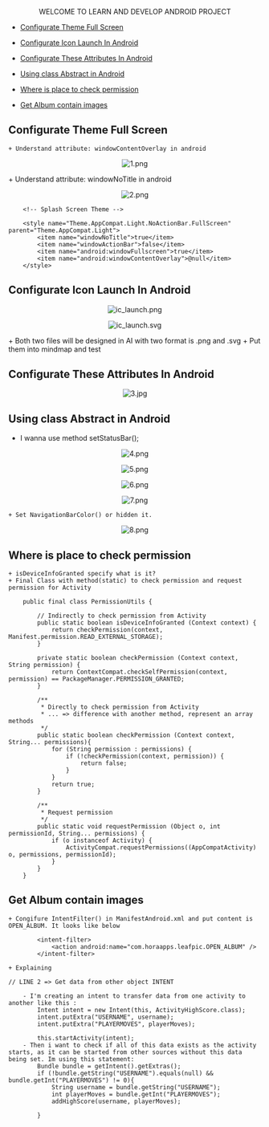 <p align="center">WELCOME TO LEARN AND DEVELOP ANDROID PROJECT</p>

- [Configurate Theme Full Screen](#configurate-theme-full-screen)
- [Configurate Icon Launch In Android](#configurate-icon-launch-in-android)
- [Configurate These Attributes In Android](#configurate-these-attributes-in-android)
- [Using class Abstract in Android](#using-class-abstract-in-android)
- [Where is place to check permission](#where-is-place-to-check-permission)


- [Get Album contain images](#get-album-contain-images)

## Configurate Theme Full Screen
    + Understand attribute: windowContentOverlay in android
<p align="center">
    <image src="https://github.com/danisluis7/Build-Project-One-MVP/blob/master/1.png" alt="1.png"/>
</p>
    + Understand attribute: windowNoTitle in android
<p align="center">
    <image src="https://github.com/danisluis7/Build-Project-One-MVP/blob/master/2.png" alt="2.png"/>
</p>

        <!-- Splash Screen Theme -->

        <style name="Theme.AppCompat.Light.NoActionBar.FullScreen" parent="Theme.AppCompat.Light">
            <item name="windowNoTitle">true</item>
            <item name="windowActionBar">false</item>
            <item name="android:windowFullscreen">true</item>
            <item name="android:windowContentOverlay">@null</item>
        </style>

## Configurate Icon Launch In Android
<p align="center">
    <image src="https://github.com/danisluis7/Build-Project-One-MVP/blob/master/ic_launch.png" alt="ic_launch.png"/>
</p>
<p align="center">
    <image src="https://github.com/danisluis7/Build-Project-One-MVP/blob/master/ic_launch.svg" alt="ic_launch.svg"/>
</p>
    + Both two files will be designed in AI with two format is .png and .svg
    + Put them into mindmap and test

## Configurate These Attributes In Android
<p align="center">
    <image src="https://github.com/danisluis7/Build-Project-One-MVP/blob/master/3.jpeg" alt="3.jpg"/>
</p>

## Using class Abstract in Android

   + I wanna use method setStatusBar();
<p align="center">
    <image src="https://github.com/danisluis7/Build-Project-One-MVP/blob/master/4.png" alt="4.png"/>
</p>
<p align="center">
    <image src="https://github.com/danisluis7/Build-Project-One-MVP/blob/master/5.png" alt="5.png"/>
</p>
<p align="center">
    <image src="https://github.com/danisluis7/Build-Project-One-MVP/blob/master/6.png" alt="6.png"/>
</p>
<p align="center">
    <image src="https://github.com/danisluis7/Build-Project-One-MVP/blob/master/7.png" alt="7.png"/>
</p>

    + Set NavigationBarColor() or hidden it.
<p align="center">
    <image src="https://github.com/danisluis7/Build-Project-One-MVP/blob/master/8.png" alt="8.png"/>
</p>

## Where is place to check permission

    + isDeviceInfoGranted specify what is it?
    + Final Class with method(static) to check permission and request permission for Activity

        public final class PermissionUtils {

            // Indirectly to check permission from Activity
            public static boolean isDeviceInfoGranted (Context context) {
                return checkPermission(context, Manifest.permission.READ_EXTERNAL_STORAGE);
            }

            private static boolean checkPermission (Context context, String permission) {
                return ContextCompat.checkSelfPermission(context, permission) == PackageManager.PERMISSION_GRANTED;
            }

            /**
             * Directly to check permission from Activity
             * ... => difference with another method, represent an array methods
             */
            public static boolean checkPermission (Context context, String... permissions){
                for (String permission : permissions) {
                    if (!checkPermission(context, permission)) {
                        return false;
                    }
                }
                return true;
            }

            /**
             * Request permission
             */
            public static void requestPermission (Object o, int permissionId, String... permissions) {
                if (o instanceof Activity) {
                    ActivityCompat.requestPermissions((AppCompatActivity) o, permissions, permissionId);
                }
            }
        }

## Get Album contain images

    + Congifure IntentFilter() in ManifestAndroid.xml and put content is OPEN_ALBUM. It looks like below

            <intent-filter>
                <action android:name="com.horaapps.leafpic.OPEN_ALBUM" />
            </intent-filter>

    + Explaining

    // LINE 2 => Get data from other object INTENT

        - I'm creating an intent to transfer data from one activity to another like this :
            Intent intent = new Intent(this, ActivityHighScore.class);
            intent.putExtra("USERNAME", username);
            intent.putExtra("PLAYERMOVES", playerMoves);

            this.startActivity(intent);
        - Then i want to check if all of this data exists as the activity starts, as it can be started from other sources without this data being set. Im using this statement:
            Bundle bundle = getIntent().getExtras();
            if (!bundle.getString("USERNAME").equals(null) && bundle.getInt("PLAYERMOVES") != 0){
                String username = bundle.getString("USERNAME");
                int playerMoves = bundle.getInt("PLAYERMOVES");
                addHighScore(username, playerMoves);

            }

